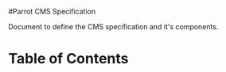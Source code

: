 #Parrot CMS Specification

Document to define the CMS specification and it's components. 

**Table of Contents**
=======================
